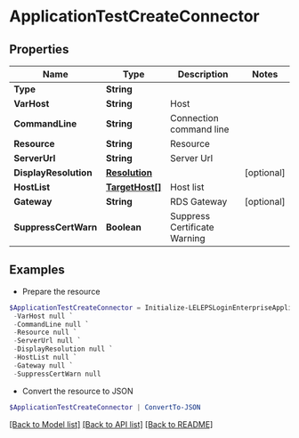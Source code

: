# ApplicationTestCreateConnector
## Properties

Name | Type | Description | Notes
------------ | ------------- | ------------- | -------------
**Type** | **String** |  | 
**VarHost** | **String** | Host | 
**CommandLine** | **String** | Connection command line | 
**Resource** | **String** | Resource | 
**ServerUrl** | **String** | Server Url | 
**DisplayResolution** | [**Resolution**](Resolution.md) |  | [optional] 
**HostList** | [**TargetHost[]**](TargetHost.md) | Host list | 
**Gateway** | **String** | RDS Gateway | [optional] 
**SuppressCertWarn** | **Boolean** | Suppress Certificate Warning | 

## Examples

- Prepare the resource
```powershell
$ApplicationTestCreateConnector = Initialize-LELEPSLoginEnterpriseApplicationTestCreateConnector  -Type null `
 -VarHost null `
 -CommandLine null `
 -Resource null `
 -ServerUrl null `
 -DisplayResolution null `
 -HostList null `
 -Gateway null `
 -SuppressCertWarn null
```

- Convert the resource to JSON
```powershell
$ApplicationTestCreateConnector | ConvertTo-JSON
```

[[Back to Model list]](../README.md#documentation-for-models) [[Back to API list]](../README.md#documentation-for-api-endpoints) [[Back to README]](../README.md)

